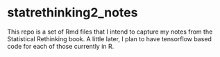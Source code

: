 # statrethinking2_notes

This repo is a set of Rmd files that I intend to capture my notes from the Statistical Rethinking book.  A little later, I 
plan to have tensorflow based code for each of those currently in R.
